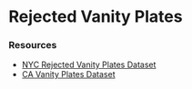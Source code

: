 # Rejected Vanity Plates

### Resources

- [NYC Rejected Vanity Plates Dataset ](https://www.kaggle.com/crawford/nyc-rejected-vanity-plates)
- [CA Vanity Plates Dataset](https://github.com/veltman/ca-license-plates)
